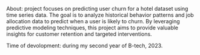 About: project focuses on predicting user churn for a hotel dataset using time series data. The goal is to analyze historical behavior patterns and job allocation data to predict when a user is likely to churn. 
      By leveraging predictive modeling techniques, this project aims to provide valuable insights for customer retention and targeted interventions.

Time of devolopment: during my second year of B-tech, 2023.
